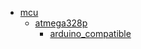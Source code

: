* [mcu](mcu)
  * [atmega328p](/mcu/atmega328p)
    * [arduino_compatible](mcu/atmega328p/arduino_compatible)
